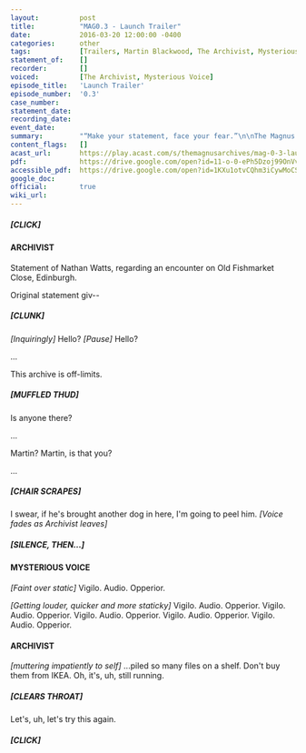 ```yaml
---
layout:          post
title:           "MAG0.3 - Launch Trailer"
date:            2016-03-20 12:00:00 -0400
categories:      other
tags:            [Trailers, Martin Blackwood, The Archivist, Mysterious Voice, The Eye]
statement_of:    []
recorder:        []
voiced:          [The Archivist, Mysterious Voice]
episode_title:   'Launch Trailer'
episode_number:  '0.3'
case_number:     
statement_date:  
recording_date:  
event_date:      
summary:         "“Make your statement, face your fear.”\n\nThe Magnus Archives are… OPEN.\n\nCome listen to our weekly horror fiction podcast examining what lurks in the archives of the Magnus Institute, an organisation dedicated to researching the esoteric and the weird. Join Jonathan Sims as he explores the archive, but be be warned, as he looks into its depths something starts to look back…\n\nNew episodes every Thursday produced by Rusty Quill, featuring guest actors, short stories, serial plots and more."
content_flags:   []
acast_url:       https://play.acast.com/s/themagnusarchives/mag-0-3-launch-trailer
pdf:             https://drive.google.com/open?id=11-o-0-ePh5Dzoj99OnVv785uGciq_5R0
accessible_pdf:  https://drive.google.com/open?id=1KXu1otvCQhm3iCywMoCS7nKVz0ZS-yZx
google_doc:      
official:        true
wiki_url:        
---
```



##### [CLICK]

#### ARCHIVIST

Statement of Nathan Watts, regarding an encounter on Old Fishmarket Close, Edinburgh.

Original statement giv--

##### [CLUNK]

_[Inquiringly]_ Hello? _[Pause]_ Hello?

...

This archive is off-limits.

##### [MUFFLED THUD]

Is anyone there?

...

Martin? Martin, is that you?

...

##### [CHAIR SCRAPES]

I swear, if he's brought another dog in here, I'm going to peel him. _[Voice fades as Archivist leaves]_

##### [SILENCE, THEN...]

#### MYSTERIOUS VOICE

_[Faint over static]_ Vigilo. Audio. Opperior.

_[Getting louder, quicker and more staticky]_
Vigilo. Audio. Opperior.
Vigilo. Audio. Opperior.
Vigilo. Audio. Opperior.
Vigilo. Audio. Opperior.
Vigilo. Audio. Opperior.

#### ARCHIVIST

_[muttering impatiently to self]_ ...piled so many files on a shelf. Don't buy them from IKEA. Oh, it's, uh, still running.

##### [CLEARS THROAT]

Let's, uh, let's try this again.

##### [CLICK]